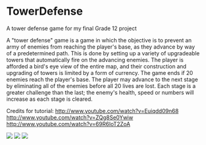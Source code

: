 # TowerDefense
A tower defense game for my final Grade 12 project

A "tower defense" game is a game in which the objective is to prevent an army of enemies from reaching the player's base, as they advance by way of a predetermined path. This is done by setting up a variety of upgradeable towers that automatically fire on the advancing enemies. The player is afforded a bird's eye view of the entire map, and their construction and upgrading of towers is limited by a form of currency. The game ends if 20 enemies reach the player's base. The player may advance to the next stage by eliminating all of the enemies before all 20 lives are lost. Each stage is a greater challenge than the last; the enemy's health, speed or numbers will increase as each stage is cleared.


Credits for tutorial:
http://www.youtube.com/watch?v=Euiqdd09n68
http://www.youtube.com/watch?v=ZQg8Se0Ywiw
http://www.youtube.com/watch?v=69R6IoT2ZoA

![](https://i.imgur.com/M4SHi3G.png)
![](https://i.imgur.com/zozFc3Y.png)
![](https://i.imgur.com/d6ehbQo.png)

